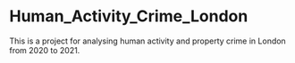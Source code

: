 # Human_Activity_Crime_London
This is a project for analysing human activity and property crime in London from 2020 to 2021.
